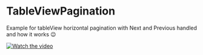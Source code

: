 # TableViewPagination

Example for tableView horizontal pagination with Next and Previous handled and how it works 😉

[![Watch the video](https://youtu.be/N_TPuOW-46g)](https://youtu.be/N_TPuOW-46g)
